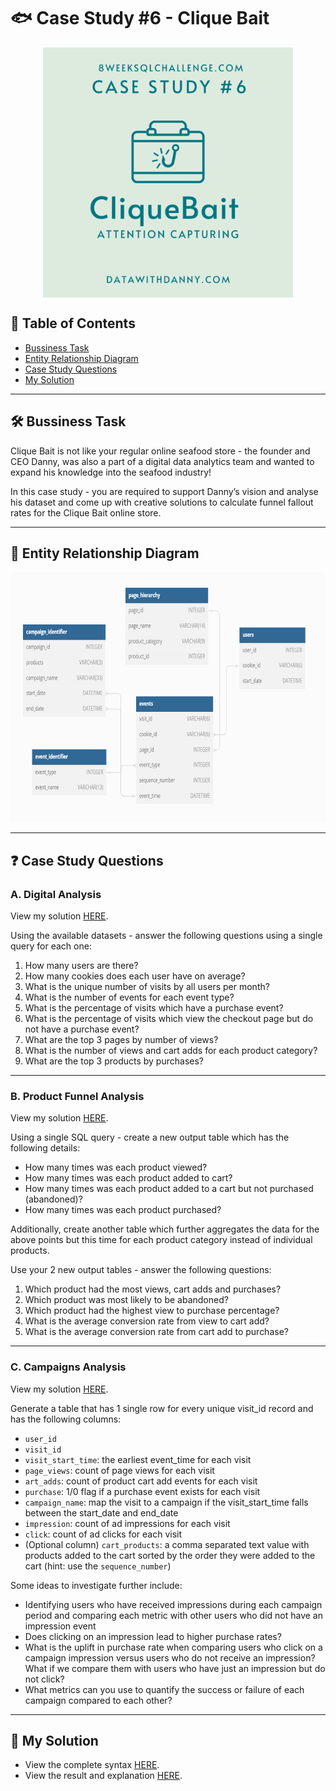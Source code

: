 # 🐟 Case Study #6 - Clique Bait
<p align="center">
<img src="https://github.com/arshirabbani/8-Week-SQL-Challenge/blob/main/IMG/6.png" align="center" width="400" height="400" >

## 📕 Table of Contents
* [Bussiness Task](https://github.com/arshirabbani/8-Week-SQL-Challenge/tree/main/Case%20Study%20%236%20-%20Clique%20Bait#%EF%B8%8F-bussiness-task)
* [Entity Relationship Diagram](https://github.com/arshirabbani/8-Week-SQL-Challenge/tree/main/Case%20Study%20%236%20-%20Clique%20Bait#-entity-relationship-diagram)
* [Case Study Questions](https://github.com/arshirabbani/8-Week-SQL-Challenge/tree/main/Case%20Study%20%236%20-%20Clique%20Bait#-case-study-questions)
* [My Solution](https://github.com/arshirabbani/8-Week-SQL-Challenge/tree/main/Case%20Study%20%236%20-%20Clique%20Bait#-my-solution)

---
## 🛠️ Bussiness Task
Clique Bait is not like your regular online seafood store - the founder and CEO Danny, was also a part of a digital data analytics team and wanted 
  to expand his knowledge into the seafood industry!

In this case study - you are required to support Danny’s vision and analyse his dataset and come up with 
  creative solutions to calculate funnel fallout rates for the Clique Bait online store.

---
## 🔐 Entity Relationship Diagram
<p align="center">
<img src="https://github.com/arshirabbani/8-Week-SQL-Challenge/blob/main/IMG/e6.PNG" align="center ="800" height="400"">

---
## ❓ Case Study Questions
### A. Digital Analysis
View my solution [HERE](https://github.com/arshirabbani/8-Week-SQL-Challenge/blob/main/Case%20Study%20%236%20-%20Clique%20Bait/Solution/A.%20Digital%20Analysis.md).

Using the available datasets - answer the following questions using a single query for each one:
1. How many users are there?
2. How many cookies does each user have on average?
3. What is the unique number of visits by all users per month?
4. What is the number of events for each event type?
5. What is the percentage of visits which have a purchase event?
6. What is the percentage of visits which view the checkout page but do not have a purchase event?
7. What are the top 3 pages by number of views?
8. What is the number of views and cart adds for each product category?
9. What are the top 3 products by purchases?

---
### B. Product Funnel Analysis
View my solution [HERE](https://github.com/arshirabbani/8-Week-SQL-Challenge/blob/main/Case%20Study%20%236%20-%20Clique%20Bait/Solution/B.%20Product%20Funnel%20Analysis.md).

Using a single SQL query - create a new output table which has the following details:
  * How many times was each product viewed?
  * How many times was each product added to cart?
  * How many times was each product added to a cart but not purchased (abandoned)?
  * How many times was each product purchased?
  
Additionally, create another table which further aggregates the data for the above points but this time for each product category instead of individual products.

Use your 2 new output tables - answer the following questions:
1. Which product had the most views, cart adds and purchases?
2. Which product was most likely to be abandoned?
3. Which product had the highest view to purchase percentage?
4. What is the average conversion rate from view to cart add?
5. What is the average conversion rate from cart add to purchase?

---
### C. Campaigns Analysis
View my solution [HERE](https://github.com/arshirabbani/8-Week-SQL-Challenge/blob/main/Case%20Study%20%236%20-%20Clique%20Bait/Solution/C.%20Campaigns%20Analysis.md).

Generate a table that has 1 single row for every unique visit_id record and has the following columns:
  * `user_id`
  * `visit_id`
  * `visit_start_time`: the earliest event_time for each visit
  * `page_views`: count of page views for each visit
  * `art_adds`: count of product cart add events for each visit
  * `purchase`: 1/0 flag if a purchase event exists for each visit
  * `campaign_name`: map the visit to a campaign if the visit_start_time falls between the start_date and end_date
  * `impression`: count of ad impressions for each visit
  * `click`: count of ad clicks for each visit
  * (Optional column) `cart_products`: a comma separated text value with 
  products added to the cart sorted by the order they were added to the cart (hint: use the `sequence_number`)

Some ideas to investigate further include:
- Identifying users who have received impressions during each campaign period 
and comparing each metric with other users who did not have an impression event
- Does clicking on an impression lead to higher purchase rates?
- What is the uplift in purchase rate when comparing users who click on a campaign impression versus 
users who do not receive an impression? What if we compare them with users who have just an impression but do not click?
- What metrics can you use to quantify the success or failure of each campaign compared to each other?
  
---
## 🚀 My Solution
* View the complete syntax [HERE](https://github.com/arshirabbani/8-Week-SQL-Challenge/tree/main/Case%20Study%20%236%20-%20Clique%20Bait/Syntax).
* View the result and explanation [HERE](https://github.com/arshirabbani/8-Week-SQL-Challenge/tree/main/Case%20Study%20%236%20-%20Clique%20Bait/Solution).
